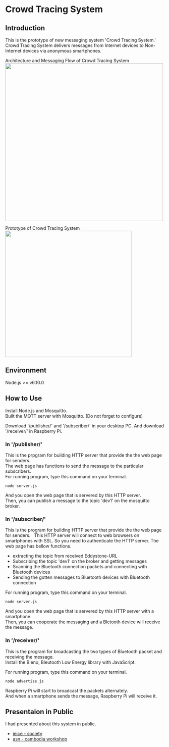 # Crowd Tracing System


## Introduction

This is the prototype of new messaging system 'Crowd Tracing System.'  
Crowd Tracing System delivers messages from Internet devices to Non-Internet devices via anonymous smartphones.

<span>Architecture and Messaging Flow of Crowd Tracing System</span>
<img src="https://raw.githubusercontent.com/wiki/koduke/crowd_tracing/images/crowd_tracing.png" width="500px">

<span>Prototype of Crowd Tracing System</span>
<img src="https://raw.githubusercontent.com/wiki/koduke/crowd_tracing/images/prototype.png" width="400px">

## Environment

Node.js >= v6.10.0

## How to Use

Install Node.js and Mosquitto.  
Built the MQTT server with Mosquitto. (Do not forget to configure)  

Download '/publisher/' and '/subscriber/' in your desktop PC. And download '/receiver/' in Raspberry Pi.  

### In '/publisher/'

This is the prpgram for building HTTP server that provide the the web page for senders.  
The web page has functions to send the message to the particular subscribers.  
For running program, type this command on your terminal.

```
node server.js
```

And you open the web page that is servered by this HTTP server.  
Then, you can publish a message to the topic 'dev1' on the mosquitto broker.

### In '/subscriber/'

This is the program for building HTTP server that provide the the web page for senders.  
This HTTP server will connect to web browsers on smartphones with SSL. So you need to authenticate the HTTP server.
The web page has bellow functions. 
- extracting the topic from received Eddystone-URL
- Subscribing the topic 'dev1' on the broker and getting messages
- Scanning the Bluetooth connection packets and connecting with Bluetooth devices
- Sending the gotten messages to Bluetooth devices with Bluetooth connection

For running program, type this command on your terminal.

```
node server.js
```

And you open the web page that is servered by this HTTP server with a smartphone.    
Then, you can cooperate the messaging and a Bletooth device will receive the message.

### In '/receiver/'

This is the program for broadcasting the two types of Bluetooth packet and receiving the message.  
Install the Bleno, Bleutooth Low Energy library with JavaScript.

For running program, type this command on your terminal.

```
node advertise.js
```

Raspberry Pi will start to broadcast the packets alternately.  
And when a smartphone sends the message, Raspberry Pi will receive it.

## Presentaion in Public

I had presented about this system in public. 
- [ieice - society](http://www.ieice.org/ken/paper/201612069bQ8/)
- [asn - cambodia workshop](http://www.gakkai-web.net/gakkai/ieice/S_2016/Settings/ab/b_18_015.html)

